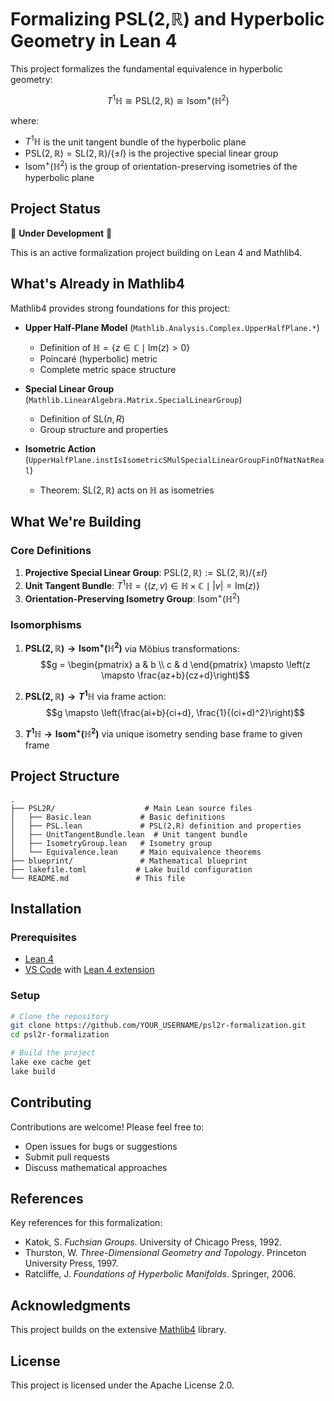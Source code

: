 # Formalizing PSL(2,ℝ) and Hyperbolic Geometry in Lean 4

This project formalizes the fundamental equivalence in hyperbolic geometry:

$$T^1\mathbb{H} \cong \mathrm{PSL}(2,\mathbb{R}) \cong \mathrm{Isom}^+(\mathbb{H}^2)$$

where:
- $T^1\mathbb{H}$ is the unit tangent bundle of the hyperbolic plane
- $\mathrm{PSL}(2,\mathbb{R}) = \mathrm{SL}(2,\mathbb{R})/\{\pm I\}$ is the projective special linear group
- $\mathrm{Isom}^+(\mathbb{H}^2)$ is the group of orientation-preserving isometries of the hyperbolic plane

## Project Status

🚧 **Under Development** 🚧

This is an active formalization project building on Lean 4 and Mathlib4.

## What's Already in Mathlib4

Mathlib4 provides strong foundations for this project:

- **Upper Half-Plane Model** (`Mathlib.Analysis.Complex.UpperHalfPlane.*`)
  - Definition of $\mathbb{H} = \{z \in \mathbb{C} \mid \mathrm{Im}(z) > 0\}$
  - Poincaré (hyperbolic) metric
  - Complete metric space structure
  
- **Special Linear Group** (`Mathlib.LinearAlgebra.Matrix.SpecialLinearGroup`)
  - Definition of $\mathrm{SL}(n,R)$
  - Group structure and properties
  
- **Isometric Action** (`UpperHalfPlane.instIsIsometricSMulSpecialLinearGroupFinOfNatNatReal`)
  - Theorem: $\mathrm{SL}(2,\mathbb{R})$ acts on $\mathbb{H}$ as isometries

## What We're Building

### Core Definitions
1. **Projective Special Linear Group**: $\mathrm{PSL}(2,\mathbb{R}) := \mathrm{SL}(2,\mathbb{R})/\{\pm I\}$
2. **Unit Tangent Bundle**: $T^1\mathbb{H} = \{(z,v) \in \mathbb{H} \times \mathbb{C} \mid |v| = \mathrm{Im}(z)\}$
3. **Orientation-Preserving Isometry Group**: $\mathrm{Isom}^+(\mathbb{H}^2)$

### Isomorphisms
1. **$\mathrm{PSL}(2,\mathbb{R}) \to \mathrm{Isom}^+(\mathbb{H}^2)$** via Möbius transformations:
   $$g = \begin{pmatrix} a & b \\ c & d \end{pmatrix} \mapsto \left(z \mapsto \frac{az+b}{cz+d}\right)$$

2. **$\mathrm{PSL}(2,\mathbb{R}) \to T^1\mathbb{H}$** via frame action:
   $$g \mapsto \left(\frac{ai+b}{ci+d}, \frac{1}{(ci+d)^2}\right)$$

3. **$T^1\mathbb{H} \to \mathrm{Isom}^+(\mathbb{H}^2)$** via unique isometry sending base frame to given frame

## Project Structure

```
.
├── PSL2R/                    # Main Lean source files
│   ├── Basic.lean           # Basic definitions
│   ├── PSL.lean             # PSL(2,R) definition and properties
│   ├── UnitTangentBundle.lean  # Unit tangent bundle
│   ├── IsometryGroup.lean   # Isometry group
│   └── Equivalence.lean     # Main equivalence theorems
├── blueprint/               # Mathematical blueprint
├── lakefile.toml           # Lake build configuration
└── README.md               # This file
```

## Installation

### Prerequisites
- [Lean 4](https://leanprover.github.io/lean4/doc/setup.html)
- [VS Code](https://code.visualstudio.com/) with [Lean 4 extension](https://marketplace.visualstudio.com/items?itemName=leanprover.lean4)

### Setup
```bash
# Clone the repository
git clone https://github.com/YOUR_USERNAME/psl2r-formalization.git
cd psl2r-formalization

# Build the project
lake exe cache get
lake build
```

## Contributing

Contributions are welcome! Please feel free to:
- Open issues for bugs or suggestions
- Submit pull requests
- Discuss mathematical approaches

## References

Key references for this formalization:
- Katok, S. *Fuchsian Groups*. University of Chicago Press, 1992.
- Thurston, W. *Three-Dimensional Geometry and Topology*. Princeton University Press, 1997.
- Ratcliffe, J. *Foundations of Hyperbolic Manifolds*. Springer, 2006.

## Acknowledgments

This project builds on the extensive [Mathlib4](https://github.com/leanprover-community/mathlib4) library.

## License

This project is licensed under the Apache License 2.0.